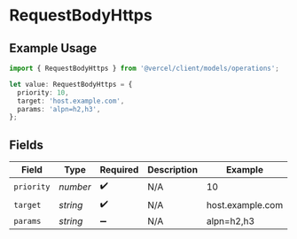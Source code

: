 # RequestBodyHttps

## Example Usage

```typescript
import { RequestBodyHttps } from '@vercel/client/models/operations';

let value: RequestBodyHttps = {
  priority: 10,
  target: 'host.example.com',
  params: 'alpn=h2,h3',
};
```

## Fields

| Field      | Type     | Required           | Description | Example          |
| ---------- | -------- | ------------------ | ----------- | ---------------- |
| `priority` | _number_ | :heavy_check_mark: | N/A         | 10               |
| `target`   | _string_ | :heavy_check_mark: | N/A         | host.example.com |
| `params`   | _string_ | :heavy_minus_sign: | N/A         | alpn=h2,h3       |
